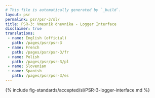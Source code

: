```yaml
---
# This file is automatically generated by `_build`.
layout: psr
permalink: psr/psr-3/sl/
title: PSR-3: Vmesnik dnevnika - Logger Interface
disclaimer: true
translations:
 - name: English (official)
   path: /pages/psr/psr-3
 - name: French
   path: /pages/psr/psr-3/fr
 - name: Polish
   path: /pages/psr/psr-3/pl
 - name: Slovenian
 - name: Spanish
   path: /pages/psr/psr-3/es
---
```


{% include fig-standards/accepted/sl/PSR-3-logger-interface.md %}